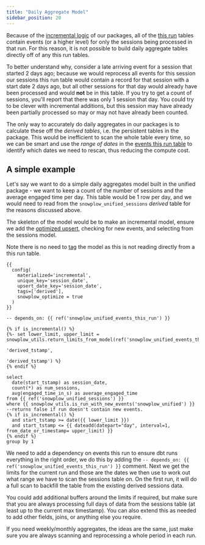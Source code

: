```yaml
---
title: "Daily Aggregate Model"
sidebar_position: 20
---
```


Because of the [incremental logic](/docs/modeling-your-data/modeling-your-data-with-dbt/package-mechanics/incremental-processing/index.md) of our packages, all of the [this run](/docs/modeling-your-data/modeling-your-data-with-dbt/package-mechanics/this-run-tables/index.md) tables contain events (or a higher level) for only the sessions being processed in that run. For this reason, it is not possible to build daily aggregate tables directly off of any this run tables.

To better understand why, consider a late arriving event for a session that started 2 days ago; because we would reprocess all events for this session our sessions this run table would contain a record for that session with a start date 2 days ago, but all other sessions for that day would already have been processed and would **not** be in this table. If you try to get a count of sessions, you'll report that there was only 1 session that day. You could try to be clever with incremental additions, but this session may have already been partially processed so may or may not have already been counted. 

The only way to accurately do daily aggregates in our packages is to calculate these off the *derived tables*, i.e. the persistent tables in the package. This would be inefficient to scan the whole table every time, so we can be smart and use the _range of dates_ in the [events this run table](/docs/modeling-your-data/modeling-your-data-with-dbt/package-mechanics/this-run-tables/index.md#events-this-run) to identify which dates we need to rescan, thus reducing the compute cost.

## A simple example
Let's say we want to do a simple daily aggregates model built in the unified package - we want to keep a count of the number of sessions and the average engaged time per day. This table would be 1 row per day, and we would need to read from the `snowplow_unified_sessions` *derived* table for the reasons discussed above.

The skeleton of the model would be to make an incremental model, ensure we add the [optimized upsert](/docs/modeling-your-data/modeling-your-data-with-dbt/package-mechanics/optimized-upserts/index.md), checking for new events, and selecting from the sessions model.

Note there is no need to [tag](/docs/modeling-your-data/modeling-your-data-with-dbt/dbt-custom-models/index.md#tagging-models) the model as this is not reading directly from a this run table.

```jinja2 title=models/custom_snowplow_derived/session_event_counts.sql
{{
  config(
    materialized='incremental',
    unique_key='session_date',
    upsert_date_key='session_date',
    tags=['derived'],
    snowplow_optimize = true
  )
}}

-- depends_on: {{ ref('snowplow_unified_events_this_run') }}

{% if is_incremental() %}
{%- set lower_limit, upper_limit = snowplow_utils.return_limits_from_model(ref('snowplow_unified_events_this_run'),
                                                                           'derived_tstamp',
                                                                           'derived_tstamp') %}
{% endif %}

select
  date(start_tstamp) as session_date,
  count(*) as num_sessions,
  avg(engaged_time_in_s) as average_engaged_time
from {{ ref('snowplow_unified_sessions') }}
where {{ snowplow_utils.is_run_with_new_events('snowplow_unified') }} --returns false if run doesn't contain new events.
{% if is_incremental() %}
  and start_tstamp >= date({{ lower_limit }})
  and start_tstamp <= {{ dateadd(datepart="day", interval=1, from_date_or_timestamp= upper_limit) }}
{% endif %}
group by 1

```

We need to add a dependency on events this run to ensure dbt runs everything in the right order, we do this by adding the `-- depends_on: {{ ref('snowplow_unified_events_this_run') }}` comment. Next we get the limits for the current run and those are the dates we then use to work out what range we have to scan the sessions table on. On the first run, it will do a full scan to backfill the table from the existing derived sessions data.

You could add additional buffers around the limits if required, but make sure that you are always processing full days of data from the sessions table (at least up to the current max timestamp). You can also extend this as needed to add other fields, joins, or anything else you require.

If you need weekly/monthly aggregates, the ideas are the same, just make sure you are always scanning and reprocessing a whole period in each run.
